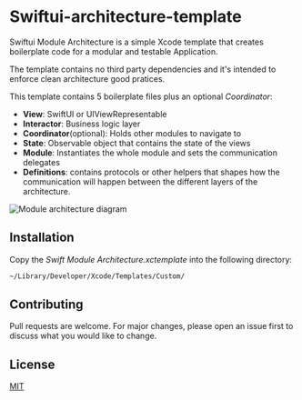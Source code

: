 
# Swiftui-architecture-template

Swiftui Module Architecture is a simple Xcode template that creates boilerplate code for a modular and testable Application.

The template contains no third party dependencies and it's intended to enforce clean architecture good pratices.

This template contains 5 boilerplate files plus an optional *Coordinator*: 

* __View__: SwiftUI or UIViewRepresentable  
* __Interactor__: Business logic layer
* __Coordinator__(optional): Holds other modules to navigate to
* __State__: Observable object that contains the state of the views
* __Module__: Instantiates the whole module and sets the communication delegates
* __Definitions__: contains protocols or other helpers that shapes how the communication will happen between the different layers of the architecture. 

![Module architecture diagram](https://github.com/mvcsantos/swiftui-architecture-template/blob/master/module-architecture.png)


## Installation

Copy the *Swift Module Architecture.xctemplate* into the following directory:

```bash
~/Library/Developer/Xcode/Templates/Custom/
```


## Contributing
Pull requests are welcome. For major changes, please open an issue first to discuss what you would like to change.


## License
[MIT](https://choosealicense.com/licenses/mit/)
